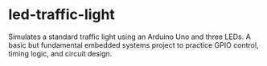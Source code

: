 # led-traffic-light
Simulates a standard traffic light using an Arduino Uno and three LEDs. A basic but fundamental embedded systems project to practice GPIO control, timing logic, and circuit design.
